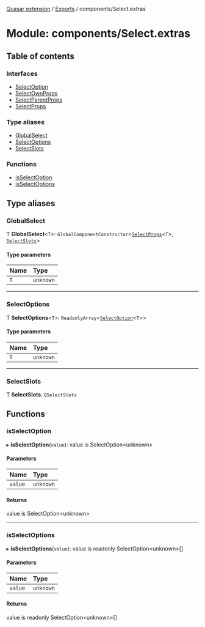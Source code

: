 [Quasar extension](../index.md) / [Exports](../modules.md) / components/Select.extras

# Module: components/Select.extras

## Table of contents

### Interfaces

- [SelectOption](../interfaces/components_Select_extras.SelectOption.md)
- [SelectOwnProps](../interfaces/components_Select_extras.SelectOwnProps.md)
- [SelectParentProps](../interfaces/components_Select_extras.SelectParentProps.md)
- [SelectProps](../interfaces/components_Select_extras.SelectProps.md)

### Type aliases

- [GlobalSelect](components_Select_extras.md#globalselect)
- [SelectOptions](components_Select_extras.md#selectoptions)
- [SelectSlots](components_Select_extras.md#selectslots)

### Functions

- [isSelectOption](components_Select_extras.md#isselectoption)
- [isSelectOptions](components_Select_extras.md#isselectoptions)

## Type aliases

### GlobalSelect

Ƭ **GlobalSelect**<`T`\>: `GlobalComponentConstructor`<[`SelectProps`](../interfaces/components_Select_extras.SelectProps.md)<`T`\>, [`SelectSlots`](components_Select_extras.md#selectslots)\>

#### Type parameters

| Name | Type |
| :------ | :------ |
| `T` | `unknown` |

___

### SelectOptions

Ƭ **SelectOptions**<`T`\>: `ReadonlyArray`<[`SelectOption`](../interfaces/components_Select_extras.SelectOption.md)<`T`\>\>

#### Type parameters

| Name | Type |
| :------ | :------ |
| `T` | `unknown` |

___

### SelectSlots

Ƭ **SelectSlots**: `QSelectSlots`

## Functions

### isSelectOption

▸ **isSelectOption**(`value`): value is SelectOption<unknown\>

#### Parameters

| Name | Type |
| :------ | :------ |
| `value` | `unknown` |

#### Returns

value is SelectOption<unknown\>

___

### isSelectOptions

▸ **isSelectOptions**(`value`): value is readonly SelectOption<unknown\>[]

#### Parameters

| Name | Type |
| :------ | :------ |
| `value` | `unknown` |

#### Returns

value is readonly SelectOption<unknown\>[]
